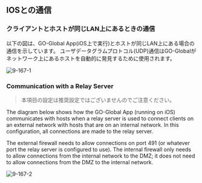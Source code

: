 ## IOSとの通信

### クライアントとホストが同じLAN上にあるときの通信

以下の図は、GO-Global App(iOS上で実行)とホストが同じLAN上にある場合の通信を示しています。 ユーザデータグラムプロトコル(UDP)通信はGO-Globalがネットワーク上にあるホストを自動的に発見するために使用されます。

![9-167-1](/img/9-167-1.png) 

### Communication with a Relay Server

>本項目の設定は推奨設定ではございませんのでご注意ください。

The diagram below shows how the GO-Global App (running on iOS) communicates with hosts when a relay server is used to connect clients on an external network with hosts that are on an internal network. In this configuration, all connections are made to the relay server.

The external firewall needs to allow connections on port 491 (or whatever port the relay server is configured to use). The internal firewall only needs to allow connections from the internal network to the DMZ; it does not need to allow connections from the DMZ to the internal network.

![9-167-2](/img/9-167-2.png) 